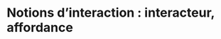 # Notions d’interaction : interacteur, affordance

<!-- start-replace-subnav -->

<!-- end-replace-subnav -->

<!-- start-replace-subnav -->

<!-- end-replace-subnav -->

